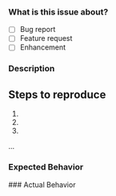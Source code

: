 ### What is this issue about?

* [ ] Bug report
* [ ] Feature request
* [ ] Enhancement

### Description

<!-- Delete the following sections if it's NOT a bug report -->

## Steps to reproduce

1.

2.
3.

...

### Expected Behavior

### Actual Behavior
